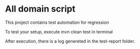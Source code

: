 # All domain script

This project contains test automation for regression

To test your setup, execute mvn clean test in terminal

After execution, there is a log genereted in the test-report folder.